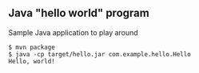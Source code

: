 Java "hello world" program
-----------------------------

Sample Java application to play around

```console
$ mvn package
$ java -cp target/hello.jar com.example.hello.Hello
Hello, world!
```
